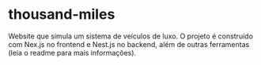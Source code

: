 # thousand-miles
Website que simula um sistema de veículos de luxo. O projeto é construído com Nex.js no frontend e Nest.js no backend, além de outras ferramentas (leia o readme para mais informações).
